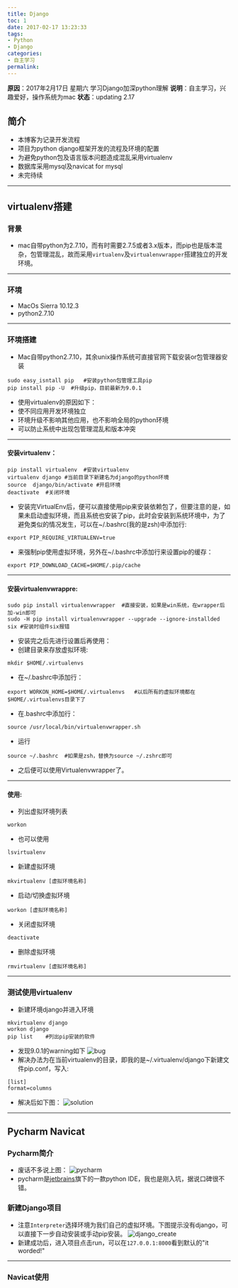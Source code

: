 ```yaml
---
title: Django
toc: 1
date: 2017-02-17 13:23:33
tags:
- Python
- Django
categories:
- 自主学习
permalink:
---
```

**原因**：2017年2月17日 星期六 学习Django加深python理解
**说明**：自主学习，兴趣爱好，操作系统为mac
**状态**：updating 2.17
<!-- more -->

## 简介
- 本博客为记录开发流程
- 项目为python django框架开发的流程及环境的配置
- 为避免python包及语言版本问题造成混乱采用virtualenv
- 数据库采用mysql及navicat for mysql
- 未完待续

---

## virtualenv搭建
### 背景
- mac自带python为2.7.10，而有时需要2.7.5或者3.x版本，而pip也是版本混杂，包管理混乱，故而采用`virtualenv`及`virtualenvwrapper`搭建独立的开发环境。

---

### 环境
- MacOs Sierra 10.12.3 
- python2.7.10

---

### 环境搭建
- Mac自带python2.7.10，其余unix操作系统可直接官网下载安装or包管理器安装

```shell
sudo easy_isntall pip   #安装python包管理工具pip
pip install pip -U  #升级pip，目前最新为9.0.1
```

- 使用virtualenv的原因如下：
- 使不同应用开发环境独立
- 环境升级不影响其他应用，也不影响全局的python环境
- 可以防止系统中出现包管理混乱和版本冲突

---
#### 安装virtualenv：

```shell
pip install virtualenv  #安装virtualenv
virtualenv django #当前目录下新建名为django的python环境
source  django/bin/activate #开启环境
deactivate  #关闭环境
```

- 安装完VirtualEnv后，便可以直接使用pip来安装依赖包了，但要注意的是，如果未启动虚拟环境，而且系统也安装了pip，此时会安装到系统环境中，为了避免类似的情况发生，可以在~/.bashrc(我的是zsh)中添加行:

```shell 
export PIP_REQUIRE_VIRTUALENV=true
```

- 来强制pip使用虚拟环境，另外在~/.bashrc中添加行来设置pip的缓存：

```shell 
export PIP_DOWNLOAD_CACHE=$HOME/.pip/cache
```

---

#### 安装virtualenvwrappre:

```shel
sudo pip install virtualenvwrapper  #直接安装，如果是win系统，在wrapper后加-win即可
sudo -H pip install virtualenvwrapper --upgrade --ignore-installded six #安装时组件six报错
```
- 安装完之后先进行设置后再使用：
- 创建目录来存放虚拟环境:

```shell
mkdir $HOME/.virtualenvs
```
- 在~/.bashrc中添加行：

```shell
export WORKON_HOME=$HOME/.virtualenvs   #以后所有的虚拟环境都在$HOME/.virtualenvs目录下了
```
- 在.bashrc中添加行：

```shell
source /usr/local/bin/virtualenvwrapper.sh
```
- 运行

```shell
source ~/.bashrc  #如果是zsh，替换为source ~/.zshrc即可
```
- 之后便可以使用Virtualenvwrapper了。

---

#### 使用:
- 列出虚拟环境列表

```shell
workon
```
- 也可以使用

```shell
lsvirtualenv
```
- 新建虚拟环境

```shell
mkvirtualenv [虚拟环境名称]
```
- 启动/切换虚拟环境

```shell
workon [虚拟环境名称]
```
- 关闭虚拟环境

```shell
deactivate
```
- 删除虚拟环境

```shell
rmvirtualenv [虚拟环境名称]
```

---

### 测试使用virtualenv
- 新建环境django并进入环境

```shell
mkvirtualenv django
workon django
pip list    #列出pip安装的软件
```
- 发现9.0.1的warning如下
![bug](http://okj8snz5g.bkt.clouddn.com/blog/virtualpipbug.png)
- 解决办法为在当前virtualenv的目录，即我的是~/.virtualenv/django下新建文件pip.conf，写入:

```shell
[list]
format=columns
```
- 解决后如下图：
![solution](http://okj8snz5g.bkt.clouddn.com/blog/virtualenvbugsolution.png)

---

## Pycharm Navicat
### Pycharm简介
- 废话不多说上图：
![pycharm](http://okj8snz5g.bkt.clouddn.com/blog/pycharm.png)
- pycharm是[jetbrains](https://www.jetbrains.com)旗下的一款python IDE，我也是刚入坑，据说口碑很不错。

### 新建Django项目
- 注意`Interpreter`选择环境为我们自己的虚拟环境。下图提示没有django，可以直接下一步自动安装或手动pip安装。
![django_create](http://okj8snz5g.bkt.clouddn.com/blog/pythondjangocreate.png)
- 新建成功后，进入项目点击run，可以在`127.0.0.1:8000`看到默认的"it worded!"

---
### Navicat使用

